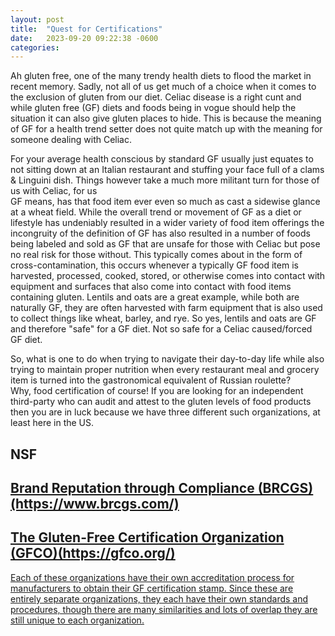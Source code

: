 ```yaml
---
layout: post
title:  "Quest for Certifications"
date:   2023-09-20 09:22:38 -0600
categories: 
---
```

Ah gluten free, one of the many trendy health diets to flood the market in recent memory. Sadly, not all of us get much of a choice when it comes to the exclusion of gluten from our diet. 
Celiac disease is a right cunt and while gluten free (GF) diets and foods being in vogue should help the situation it can also give gluten places to hide. This is because the meaning of GF for a health trend setter does not quite match up with 
the meaning for someone dealing with Celiac.  

For your average health conscious by standard GF usually just equates to not sitting down at an Italian restaurant and stuffing your face full of a clams & Linguini dish. Things however take a much more militant turn for those of us with Celiac, for us  
GF means, has that food item ever even so much as cast a sidewise glance at a wheat field. While the overall trend or movement of GF as a diet or lifestyle has undeniably resulted in a wider variety of food item offerings the incongruity of the definition of GF has also resulted in a number of foods being labeled and sold as GF that are unsafe for those with Celiac but pose no real risk for those without. This typically comes about in the form of cross-contamination, this occurs whenever a typically GF food item is harvested, processed, cooked, stored, or otherwise comes into contact with equipment and surfaces that also come into contact with food items containing gluten. Lentils and oats are a great example, while both are naturally GF, they are often harvested with farm equipment that is also used to collect things like wheat, barley, and rye. So yes, lentils and oats are GF and therefore "safe" for a GF diet. Not so safe for a Celiac caused/forced GF diet.  

So, what is one to do when trying to navigate their day-to-day life while also trying to maintain proper nutrition when every restaurant meal and grocery item is turned into the gastronomical equivalent of Russian roulette?  
Why, food certification of course! If you are looking for an independent third-party who can audit and attest to the gluten levels of food products then you are in luck because we have three different such organizations, at least here in the US.  

<h2> NSF <a href=https://www.nsf.org/ </a> </h2>

<h2> Brand Reputation through Compliance (BRCGS)(https://www.brcgs.com/) </h2>

<h2> The Gluten-Free Certification Organization (GFCO)(https://gfco.org/) </h2>

Each of these organizations have their own accreditation process for manufacturers to obtain their GF certification stamp. Since these are entirely separate organizations, they each have their own standards and procedures, though there are many similarities and lots of overlap they are still unique to each organization. 
